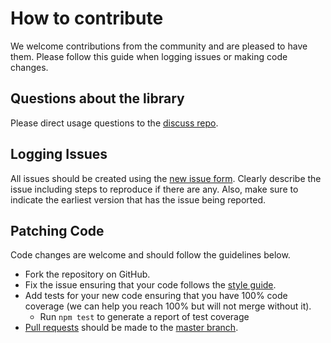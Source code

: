 # How to contribute
We welcome contributions from the community and are pleased to have them.  Please follow this guide when logging issues or making code changes.

## Questions about the library

Please direct usage questions to the [discuss repo](https://github.com/hapijs/discuss).

## Logging Issues
All issues should be created using the [new issue form](https://github.com/hapijs/inert/issues/new). Clearly describe the issue including steps
to reproduce if there are any. Also, make sure to indicate the earliest version that has the issue being reported.

## Patching Code

Code changes are welcome and should follow the guidelines below.

* Fork the repository on GitHub.
* Fix the issue ensuring that your code follows the [style guide](https://github.com/hapijs/contrib/blob/master/Style.md).
* Add tests for your new code ensuring that you have 100% code coverage (we can help you reach 100% but will not merge without it).
    * Run `npm test` to generate a report of test coverage
* [Pull requests](http://help.github.com/send-pull-requests/) should be made to the [master branch](https://github.com/hapijs/inert/tree/master).
